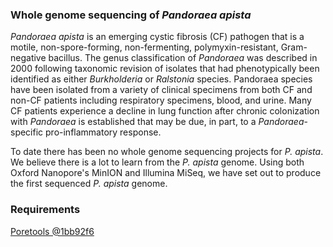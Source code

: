 ### Whole genome sequencing of *Pandoraea apista* 

*Pandoraea apista* is an emerging cystic fibrosis (CF) pathogen that is a 
motile, non-spore-forming, non-fermenting, polymyxin-resistant, Gram-negative 
bacillus.  The genus classification of *Pandoraea* was described in 2000 
following taxonomic revision of isolates that had phenotypically been 
identified as either *Burkholderia* or *Ralstonia* species. Pandoraea species 
have been isolated from a variety of clinical specimens from both CF and non-CF 
patients including respiratory specimens, blood, and urine. Many CF patients 
experience a decline in lung function after chronic colonization with 
*Pandoraea* is established that may be due, in part, to a *Pandoraea*-specific 
pro-inflammatory response.

To date there has been no whole genome sequencing projects for *P. apista*. We 
believe there is a lot to learn from the *P. apista* genome. Using both Oxford 
Nanopore's MinION and Illumina MiSeq, we have set out to produce the first 
sequenced *P. apista* genome.

### Requirements
[Poretools @1bb92f6](https://github.com/arq5x/poretools/tree/1bb92f65f44af0cbf0e98729de86642ee9410ee3)

